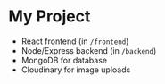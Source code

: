 # My Project 

- React frontend (in `/frontend`)
- Node/Express backend (in `/backend`)
- MongoDB for database
- Cloudinary for image uploads
